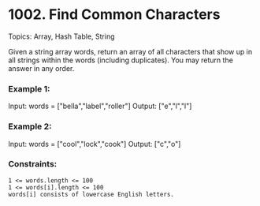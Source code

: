 # 1002. Find Common Characters

Topics: Array, Hash Table, String

Given a string array words, return an array of all characters that show up in all strings within the words (including duplicates). You may return the answer in any order.

### Example 1:

Input: words = ["bella","label","roller"]
Output: ["e","l","l"]

### Example 2:

Input: words = ["cool","lock","cook"]
Output: ["c","o"]

### Constraints:

    1 <= words.length <= 100
    1 <= words[i].length <= 100
    words[i] consists of lowercase English letters.


